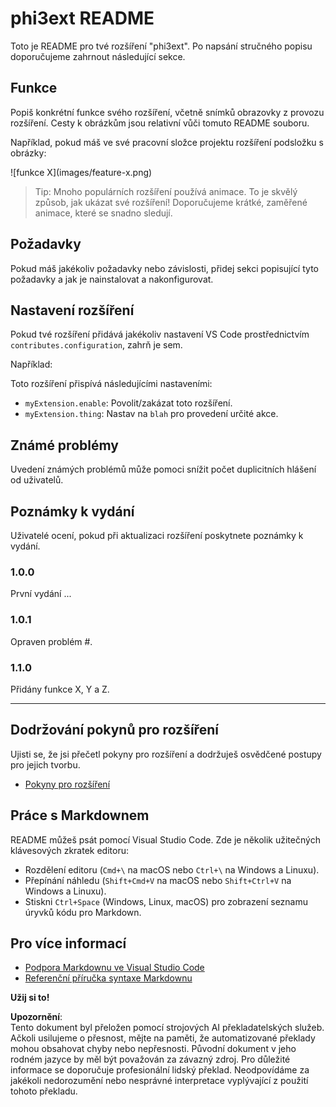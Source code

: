 # phi3ext README

Toto je README pro tvé rozšíření "phi3ext". Po napsání stručného popisu doporučujeme zahrnout následující sekce.

## Funkce

Popiš konkrétní funkce svého rozšíření, včetně snímků obrazovky z provozu rozšíření. Cesty k obrázkům jsou relativní vůči tomuto README souboru.

Například, pokud máš ve své pracovní složce projektu rozšíření podsložku s obrázky:

\!\[funkce X\]\(images/feature-x.png\)

> Tip: Mnoho populárních rozšíření používá animace. To je skvělý způsob, jak ukázat své rozšíření! Doporučujeme krátké, zaměřené animace, které se snadno sledují.

## Požadavky

Pokud máš jakékoliv požadavky nebo závislosti, přidej sekci popisující tyto požadavky a jak je nainstalovat a nakonfigurovat.

## Nastavení rozšíření

Pokud tvé rozšíření přidává jakékoliv nastavení VS Code prostřednictvím `contributes.configuration`, zahrň je sem.

Například:

Toto rozšíření přispívá následujícími nastaveními:

* `myExtension.enable`: Povolit/zakázat toto rozšíření.
* `myExtension.thing`: Nastav na `blah` pro provedení určité akce.

## Známé problémy

Uvedení známých problémů může pomoci snížit počet duplicitních hlášení od uživatelů.

## Poznámky k vydání

Uživatelé ocení, pokud při aktualizaci rozšíření poskytnete poznámky k vydání.

### 1.0.0

První vydání ...

### 1.0.1

Opraven problém #.

### 1.1.0

Přidány funkce X, Y a Z.

---

## Dodržování pokynů pro rozšíření

Ujisti se, že jsi přečetl pokyny pro rozšíření a dodržuješ osvědčené postupy pro jejich tvorbu.

* [Pokyny pro rozšíření](https://code.visualstudio.com/api/references/extension-guidelines?WT.mc_id=aiml-137032-kinfeylo)

## Práce s Markdownem

README můžeš psát pomocí Visual Studio Code. Zde je několik užitečných klávesových zkratek editoru:

* Rozdělení editoru (`Cmd+\` na macOS nebo `Ctrl+\` na Windows a Linuxu).
* Přepínání náhledu (`Shift+Cmd+V` na macOS nebo `Shift+Ctrl+V` na Windows a Linuxu).
* Stiskni `Ctrl+Space` (Windows, Linux, macOS) pro zobrazení seznamu úryvků kódu pro Markdown.

## Pro více informací

* [Podpora Markdownu ve Visual Studio Code](http://code.visualstudio.com/docs/languages/markdown?WT.mc_id=aiml-137032-kinfeylo)
* [Referenční příručka syntaxe Markdownu](https://help.github.com/articles/markdown-basics/)

**Užij si to!**

**Upozornění**:  
Tento dokument byl přeložen pomocí strojových AI překladatelských služeb. Ačkoli usilujeme o přesnost, mějte na paměti, že automatizované překlady mohou obsahovat chyby nebo nepřesnosti. Původní dokument v jeho rodném jazyce by měl být považován za závazný zdroj. Pro důležité informace se doporučuje profesionální lidský překlad. Neodpovídáme za jakékoli nedorozumění nebo nesprávné interpretace vyplývající z použití tohoto překladu.